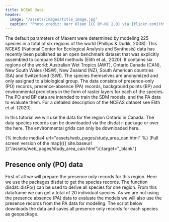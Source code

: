 ```yaml
---
title: NCEAS data
header:
  image: "/assets/images/title_image.jpg"
  caption: "Photo credit: Herr Olsen [CC BY-NC 2.0] via [flickr.com](https://www.flickr.com/photos/herrolsen/26966727587/)"
---
```

The default parameters of Maxent were determined by modeling 225 species in a total of six regions of the world (Phillips & Dudík, 2008). This NCEAS (National Center for Ecological Analysis and Synthesis) data has recently been published as an open benchmark dataset that was explicitly assembled to compare SDM methods (Elith et al., 2020). 
It contains six regions of the world: Australian Wet Tropics (AWT), Ontario Canada (CAN), New South Wales (NSW), New Zealand (NZ), South American countries (SA) and Switzerland (SWI).  The species themselves are anonymized and only assigned to a biological group. The data consists of presence-only (PO) records, presence-absence (PA) records, background points (BP) and environmental predictors in the form of raster layers for each of the species. The PO and BP data are intended to train the SDM models, and the PA data to evaluate them. For a detailed description of the NCEAS dataset see Elith et al. (2020).

In this tutorial we will use the data for the region Ontario in Canada. The data species records can be downloaded via the disdat r-package or over the here. The environmental grids can only be downloaded here. 

{% include media4 url="assets/web_pages/study_area_can.html" %} [Full screen version of the map]({{ site.baseurl }}"/assets/web_pages/study_area_can.html"){:target="_blank"}


## Presence only (PO) data

First of all we will prepare the presence only records for this region. Here we use the packages disdat to get the species records. The function disdat::disPo() can be used to derive all species for one region. From this dataframe we can get a total of 20 individual species. As we are not using the presence absence (PA) data to evaluate the models we will also use the presence records from the PA data for modeling. The script below downloads the data and saves all presence only records for each species as geopackage.


<script src="https://gist.github.com/Baldl/1988b47add66c6b7029d7d42f6fb7f75.js"></script>


